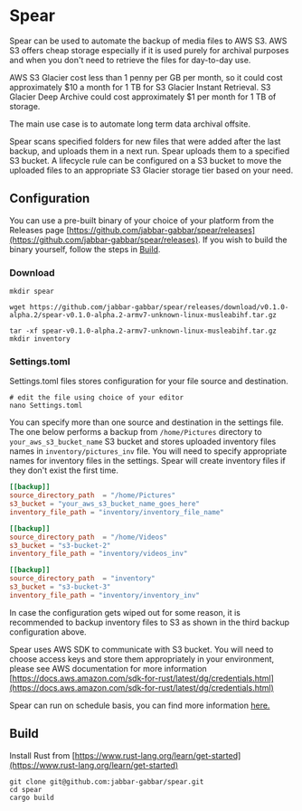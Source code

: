 # Spear

Spear can be used to automate the backup of media files to AWS S3. AWS S3 offers cheap storage especially if it is used purely for archival purposes and when you don't need to retrieve the files for day-to-day use.

AWS S3 Glacier cost less than 1 penny per GB per month, so it could cost approximately $10 a month for 1 TB for S3 Glacier Instant Retrieval. S3 Glacier Deep Archive could cost approximately $1 per month for 1 TB of storage.

The main use case is to automate long term data archival offsite.

Spear scans specified folders for new files that were added after the last backup, and uploads them in a next run. Spear uploads them to a specified S3 bucket. A lifecycle rule can be configured on a S3 bucket to move the uploaded files to an appropriate S3 Glacier storage tier based on your need.

## Configuration

You can use a pre-built binary of your choice of your platform from the Releases page [https://github.com/jabbar-gabbar/spear/releases](https://github.com/jabbar-gabbar/spear/releases). If you wish to build the binary yourself, follow the steps in [Build](#build).

### Download

```Shell
mkdir spear

wget https://github.com/jabbar-gabbar/spear/releases/download/v0.1.0-alpha.2/spear-v0.1.0-alpha.2-armv7-unknown-linux-musleabihf.tar.gz

tar -xf spear-v0.1.0-alpha.2-armv7-unknown-linux-musleabihf.tar.gz
mkdir inventory
```

### Settings.toml

Settings.toml files stores configuration for your file source and destination.

```Shell
# edit the file using choice of your editor
nano Settings.toml
```

You can specify more than one source and destination in the settings file. The one below performs a backup from `/home/Pictures` directory to `your_aws_s3_bucket_name` S3 bucket and stores uploaded inventory files names in `inventory/pictures_inv` file. You will need to specify appropriate names for inventory files in the settings. Spear will create inventory files if they don't exist the first time.

```Toml
[[backup]]
source_directory_path  = "/home/Pictures"
s3_bucket = "your_aws_s3_bucket_name_goes_here"
inventory_file_path = "inventory/inventory_file_name"

[[backup]]
source_directory_path  = "/home/Videos"
s3_bucket = "s3-bucket-2"
inventory_file_path = "inventory/videos_inv"

[[backup]]
source_directory_path  = "inventory"
s3_bucket = "s3-bucket-3"
inventory_file_path = "inventory/inventory_inv"
```

In case the configuration gets wiped out for some reason, it is recommended to backup inventory files to S3 as shown in the third backup configuration above.

Spear uses AWS SDK to communicate with S3 bucket. You will need to choose access keys and store them appropriately in your environment, please see AWS documentation for more information [https://docs.aws.amazon.com/sdk-for-rust/latest/dg/credentials.html](https://docs.aws.amazon.com/sdk-for-rust/latest/dg/credentials.html)

Spear can run on schedule basis, you can find more information [here.](docs/schedule-task.md)

## Build

Install Rust from [https://www.rust-lang.org/learn/get-started](https://www.rust-lang.org/learn/get-started)

```Shell
git clone git@github.com:jabbar-gabbar/spear.git
cd spear
cargo build
```
